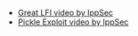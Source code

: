 * [Great LFI video by IppSec](https://www.youtube.com/watch?v=rs4zEwONzzk)
* [Pickle Exploit video by IppSec](https://www.youtube.com/watch?v=rs75y2qPonc&t=681s)
